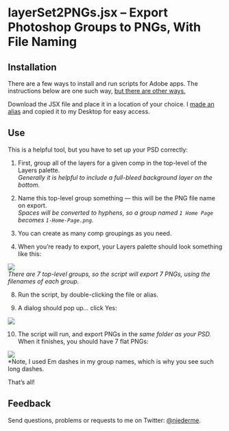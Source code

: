 # layerSet2PNGs.jsx – Export Photoshop Groups to PNGs, With File Naming

## Installation

There are a few ways to install and run scripts for Adobe apps. The instructions below are one such way, [but there are other ways.](http://speedscraps.blogspot.com/2010/04/installing-scripts-photoshop.html)

Download the JSX file and place it in a location of your choice. I [made an alias](http://www.dummies.com/how-to/content/basics-of-aliases-in-os-x-mavericks.html) and copied it to my Desktop for easy access.

## Use

This is a helpful tool, but you have to set up your PSD correctly:

1. First, group all of the layers for a given comp in the top-level of the Layers palette.  
*Generally it is helpful to include a full-bleed background layer on the bottom.*  

2. Name this top-level group something — this will be the PNG file name on export.  
*Spaces will be converted to hyphens, so a group named `1 Home Page` becomes `1-Home-Page.png`.*  

3. You can create as many comp groupings as you need.  

4. When you’re ready to export, your Layers palette should look something like this:  

![](http://f.cl.ly/items/1u2Q0q2v343P0h2F2s42/Screen%20Shot%202014-12-11%20at%2011.30.03%20AM.png)  
*There are 7 top-level groups, so the script will export 7 PNGs, using the filenames of each group.*  

8. Run the script, by double-clicking the file or alias.  

9. A dialog should pop up… click Yes:  

![](http://f.cl.ly/items/2Z0b013F0x0E243z2D03/Screen%20Shot%202014-12-11%20at%2011.58.30%20AM.png)  

10. The script will run, and export PNGs in the *same folder as your PSD.* When it finishes, you should have 7 flat PNGs:  

![](http://f.cl.ly/items/07322D110n0f2B2U230P/Screen%20Shot%202014-12-11%20at%2012.00.54%20PM.png)  
*Note, I used Em dashes in my group names, which is why you see such long dashes.

That’s all!

## Feedback

Send questions, problems or requests to me on Twitter: [@niederme](https://twitter.com/niederme/).